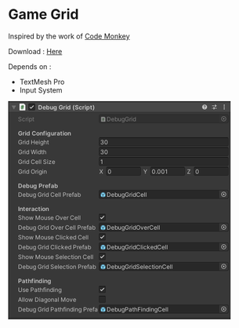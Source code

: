 # Game Grid

Inspired by the work of [Code Monkey](https://www.youtube.com/@CodeMonkeyUnity)

Download : [Here](GameGrid.unitypackage) 

Depends on :
- TextMesh Pro
- Input System

![Properties](properties.png)